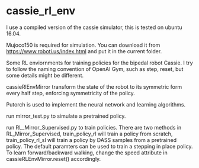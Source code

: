 # cassie_rl_env
I use a compiled version of the cassie simulator, this is tested on ubuntu 16.04.

Mujoco150 is required for simulation. You can download it from https://www.roboti.us/index.html and put it in the current folder.

Some RL enviornments for training policies for the bipedal robot Cassie. I try to follow the naming convention of OpenAI Gym, such as step, reset, but some details might be different.

cassieRlEnvMirror transform the state of the robot to its symmetric form every half step, enforcing symmetricity of the policy.

Putorch is used to implement the neural network and learning algorithms.

run mirror_test.py to simulate a pretrained policy.

run RL_Mirror_Supervised.py to train policies. There are two methods in RL_Mirror_Supervised, train_policy_rl will train a policy from scratch, train_policy_rl_sl will train a policy by DASS samples from a pretrained policy. The default paramters can be used to train a stepping in place policy. To learn forward/backward walking, change the speed attribute in cassieRLEnvMirror.reset() accordingly.
